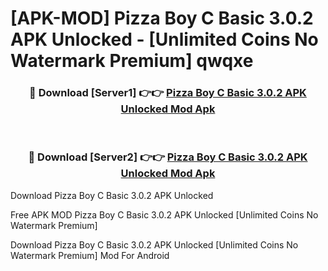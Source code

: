 # [APK-MOD] Pizza Boy C Basic 3.0.2 APK Unlocked - [Unlimited Coins No Watermark Premium] qwqxe



<div align="center">
<h3>🔴 Download [Server1] 👉👉 <a href="https://momento.my/?title=Pizza_Boy_C_Basic_3.0.2_APK_Unlocked">Pizza Boy C Basic 3.0.2 APK Unlocked Mod Apk</a></h3><br>

<h3>🔴 Download [Server2] 👉👉 <a href="https://momento.my/?title=Pizza_Boy_C_Basic_3.0.2_APK_Unlocked">Pizza Boy C Basic 3.0.2 APK Unlocked Mod Apk</a></h3>
</div>



Download Pizza Boy C Basic 3.0.2 APK Unlocked 

Free APK MOD Pizza Boy C Basic 3.0.2 APK Unlocked [Unlimited Coins No Watermark Premium]

Download Pizza Boy C Basic 3.0.2 APK Unlocked [Unlimited Coins No Watermark Premium] Mod For Android
